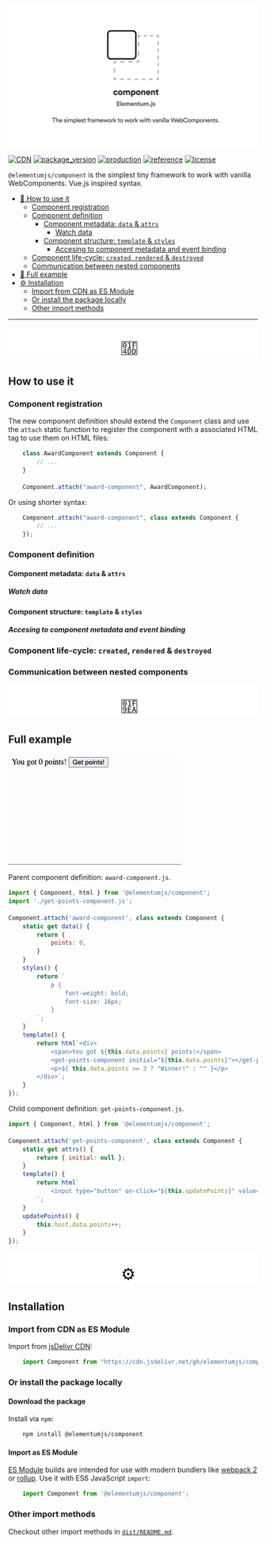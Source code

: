 <img src="https://raw.githubusercontent.com/elementumjs/component/master/assets/header.svg"/>

[![CDN](https://img.shields.io/badge/CDN-jsDelivr-blueviolet)][1]
[![package_version](https://img.shields.io/npm/v/@elementumjs/component)][2]
[![production](https://github.com/elementumjs/component/workflows/production/badge.svg)][3]
[![reference](https://img.shields.io/badge/docs-REFERENCE-blue)][4]
[![license](https://img.shields.io/github/license/elementumjs/component)][5]

`@elementumjs/component` is the simplest tiny framework to work with vanilla WebComponents. Vue.js inspired syntax.

- [📝 How to use it][6]
    - [Component registration][7]
    - [Component definition][8]
        - [Component metadata: `data` & `attrs`][9]
            - [Watch data][10]
        - [Component structure: `template` & `styles`][11]
            - [Accesing to component metadata and event binding][12]
    - [Component life-cycle: `created`, `rendered` & `destroyed`][13]
    - [Communication between nested components][14]
- [🧪 Full example][15]
- [⚙️ Installation][16]
    - [Import from CDN as ES Module][17]
    - [Or install the package locally][18]
    - [Other import methods][19]

---

<img src="https://raw.githubusercontent.com/elementumjs/component/master/assets/how-to-use-it.svg"/>

## How to use it

### Component registration

The new component definition should extend the `Component` class and use the `attach` static function to register the component with a associated HTML tag to use them on HTML files:

```javascript
    class AwardComponent extends Component {
        // ...
    }

    Component.attach("award-component", AwardComponent);
```

Or using shorter syntax:

```javascript
    Component.attach("award-component", class extends Component {
        // ...
    });
```

### Component definition

#### Component metadata: `data` & `attrs`

##### Watch data

#### Component structure: `template` & `styles`

##### Accesing to component metadata and event binding

### Component life-cycle: `created`, `rendered` & `destroyed`

### Communication between nested components

<img src="https://raw.githubusercontent.com/elementumjs/component/master/assets/full-example.svg"/>

## Full example

<img src="https://raw.githubusercontent.com/elementumjs/component/master/assets/demo.gif" width="350"/>


Parent component definition: `award-component.js`.

```javascript
import { Component, html } from '@elementumjs/component';
import './get-points-component.js';

Component.attach('award-component', class extends Component {
    static get data() {
        return {
            points: 0,
        }
    }
    styles() {
        return `
            p {
                font-weight: bold;
                font-size: 16px;
            }
        `;
    }
    template() {
        return html`<div>
            <span>You got ${this.data.points} points!</span>
            <get-points-component initial="${this.data.points}"></get-points-component>
            <p>${ this.data.points >= 3 ? "Winner!" : "" }</p>
        </div>`;
    }
});
```

Child component definition: `get-points-component.js`.

```javascript
import { Component, html } from '@elementumjs/component';

Component.attach('get-points-component', class extends Component {
    static get attrs() {
        return { initial: null };
    }
    template() {
        return html`
            <input type="button" on-click="${this.updatePoints}" value="Get points!"/>
        `;
    }
    updatePoints() {
        this.host.data.points++;
    }
});
```

<img src="https://raw.githubusercontent.com/elementumjs/component/master/assets/installation.svg"/>

## Installation

### Import from CDN as ES Module

Import from [jsDelivr CDN](https://www.jsdelivr.com/):

```javascript
    import Component from "https://cdn.jsdelivr.net/gh/elementumjs/component/dist/component.esm.js";
```

### Or install the package locally

#### Download the package

Install via `npm`:

```sh
    npm install @elementumjs/component
```

#### Import as ES Module

[ES Module](http://exploringjs.com/es6/ch_modules.html) builds are intended for use with modern bundlers like [webpack 2](https://webpack.js.org) or [rollup](http://rollupjs.org/). Use it with ES6 JavaScript `import`:
  
```javascript
    import Component from '@elementumjs/component';
```

### Other import methods

Checkout other import methods in [`dist/README.md`](./dist/README.md).

[1]: https://cdn.jsdelivr.net/gh/elementumjs/component/dist/component.umd.js

[2]: https://www.npmjs.com/package/@elementumjs/component

[3]: https://github.com/elementumjs/component/actions?query=workflow%3Aproduction

[4]: docs/globals.md

[5]: LICENSE

[6]: #how-to-use-it

[7]: #component-registration

[8]: #component-definition

[9]: #component-metadata-data-&-attrs

[10]: #watch-data

[11]: #component-structure-template-&-styles

[12]: #accesing-to-component-metadata-and-event-binding

[13]: #component-life-cycle-created-rendered-&-destroyed

[14]: #communication-between-nested-components

[15]: #full-example

[16]: #installation

[17]: #import-from-cdn-as-es.module

[18]: #or-install-the-package-locally

[19]: #other-import-methods